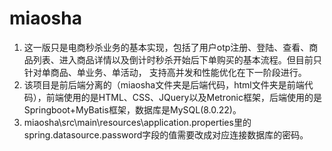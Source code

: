 # miaosha
1. 这一版只是电商秒杀业务的基本实现，包括了用户otp注册、登陆、查看、商品列表、进入商品详情以及倒计时秒杀开始后下单购买的基本流程。但目前只针对单商品、单业务、单活动，
支持高并发和性能优化在下一阶段进行。
2. 该项目是前后端分离的（miaosha文件夹是后端代码，html文件夹是前端代码），前端使用的是HTML、CSS、JQuery以及Metronic框架，后端使用的是Springboot+MyBatis框架，数据库是MySQL(8.0.22)。
3. miaosha\src\main\resources\application.properties里的spring.datasource.password字段的值需要改成对应连接数据库的密码。
